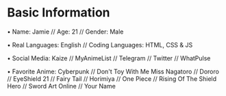 # Basic Information

• Name: Jamie // Age: 21 // Gender: Male

• Real Languages: English // Coding Languages: HTML, CSS & JS

• Social Media: Kaize // MyAnimeList // Telegram // Twitter // WhatPulse

• Favorite Anime: Cyberpunk // Don't Toy With Me Miss Nagatoro // Dororo // EyeShield 21 // Fairy Tail // Horimiya // One Piece // Rising Of The Shield Hero // Sword Art Online // Your Name

